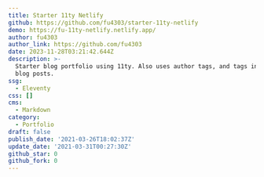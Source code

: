 ```yaml
---
title: Starter 11ty Netlify
github: https://github.com/fu4303/starter-11ty-netlify
demo: https://fu-11ty-netlify.netlify.app/
author: fu4303
author_link: https://github.com/fu4303
date: 2023-11-28T03:21:42.644Z
description: >-
  Starter blog portfolio using 11ty. Also uses author tags, and tags inside of
  blog posts.
ssg:
  - Eleventy
css: []
cms:
  - Markdown
category:
  - Portfolio
draft: false
publish_date: '2021-03-26T18:02:37Z'
update_date: '2021-03-31T00:27:30Z'
github_star: 0
github_fork: 0
---
```

